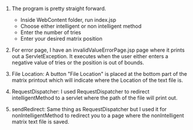 1. The program is pretty straight forward. 
	* Inside WebContent folder, run index.jsp
	* Choose either intelligent or non intelligent method
	* Enter the number of tries
	* Enter your desired matrix position

2. For error page, I have an invalidValueErrorPage.jsp page where it prints out a ServletException. It executes when the user either enters a negative value of tries or the position is out of bounds.

3. File Location: A button "File Location" is placed at the bottom part of the matrix printout which will indicate where the Location of the text file is.

4. RequestDispatcher: I used RequestDispatcher to redirect intelligentMethod to a servlet where the path of the file will print out.

5. sendRedirect: Same thing as RequestDispatcher but I used it for nonIntelligentMethod to redirect you to a page where the nonIntelligent matrix text file is saved.
